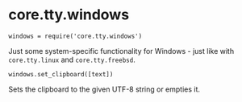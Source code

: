 # core.tty.windows

    windows = require('core.tty.windows')

Just some system-specific functionality for Windows - just like with
`core.tty.linux` and `core.tty.freebsd`.

    windows.set_clipboard([text])

Sets the clipboard to the given UTF-8 string or empties it.
